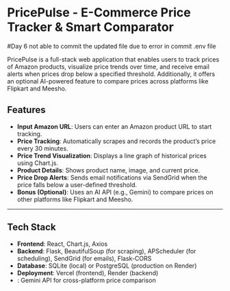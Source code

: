 
# PricePulse - E-Commerce Price Tracker & Smart Comparator
#Day 6 
not able to commit the updated file due to error in commit .env file

PricePulse is a full-stack web application that enables users to track prices of Amazon products, visualize price trends over time, and receive email alerts when prices drop below a specified threshold. Additionally, it offers an optional AI-powered feature to compare prices across platforms like Flipkart and Meesho.


## Features

- **Input Amazon URL**: Users can enter an Amazon product URL to start tracking.
- **Price Tracking**: Automatically scrapes and records the product’s price every 30 minutes.
- **Price Trend Visualization**: Displays a line graph of historical prices using Chart.js.
- **Product Details**: Shows product name, image, and current price.
- **Price Drop Alerts**: Sends email notifications via SendGrid when the price falls below a user-defined threshold.
- **Bonus (Optional)**: Uses an AI API (e.g., Gemini) to compare prices on other platforms like Flipkart and Meesho.

---

## Tech Stack

- **Frontend**: React, Chart.js, Axios
- **Backend**: Flask, BeautifulSoup (for scraping), APScheduler (for scheduling), SendGrid (for emails), Flask-CORS
- **Database**: SQLite (local) or PostgreSQL (production on Render)
- **Deployment**: Vercel (frontend), Render (backend)
- : Gemini API for cross-platform price comparison

